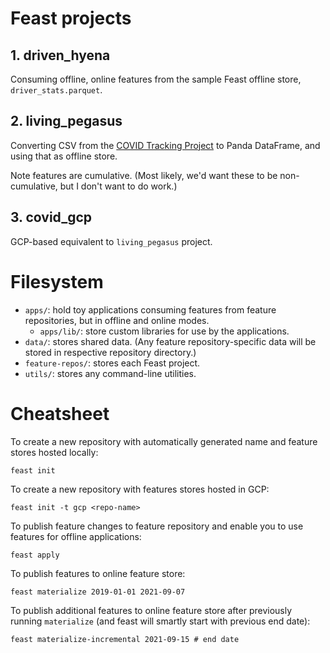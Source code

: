 # Feast projects

## 1. driven_hyena

Consuming offline, online features from the sample Feast offline store, `driver_stats.parquet`.

## 2. living_pegasus

Converting CSV from the [COVID Tracking Project](https://covidtracking.com/data/download) to Panda DataFrame, and using that as offline store.

Note features are cumulative. (Most likely, we'd want these to be non-cumulative, but I don't want to do work.)

## 3. covid_gcp

GCP-based equivalent to `living_pegasus` project.

# Filesystem

* `apps/`: hold toy applications consuming features from feature repositories, but in offline and online modes.
    - `apps/lib/`: store custom libraries for use by the applications.
* `data/`: stores shared data. (Any feature repository-specific data will be stored in respective repository directory.)
* `feature-repos/`: stores each Feast project.
* `utils/`: stores any command-line utilities.

# Cheatsheet

To create a new repository with automatically generated name and feature stores hosted locally:

```
feast init
```

To create a new repository with features stores hosted in GCP:

```
feast init -t gcp <repo-name>
```

To publish feature changes to feature repository and enable you to use features for offline applications:

```
feast apply
```

To publish features to online feature store:

```
feast materialize 2019-01-01 2021-09-07
```

To publish additional features to online feature store after previously running `materialize` (and feast will smartly start with previous end date):

```
feast materialize-incremental 2021-09-15 # end date
```
